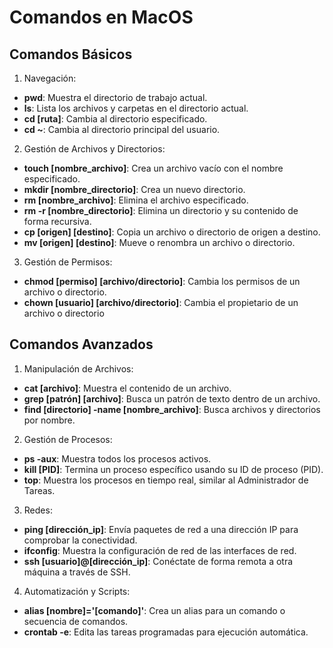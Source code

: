 # Comandos en MacOS

## Comandos Básicos

1. Navegación:

- **pwd**: Muestra el directorio de trabajo actual.
- **ls**: Lista los archivos y carpetas en el directorio actual.
- **cd [ruta]**: Cambia al directorio especificado.
- **cd ~**: Cambia al directorio principal del usuario.

2. Gestión de Archivos y Directorios:

- **touch [nombre_archivo]**: Crea un archivo vacío con el nombre especificado.
- **mkdir [nombre_directorio]**: Crea un nuevo directorio.
- **rm [nombre_archivo]**: Elimina el archivo especificado.
- **rm -r [nombre_directorio]**: Elimina un directorio y su contenido de forma recursiva.
- **cp [origen] [destino]**: Copia un archivo o directorio de origen a destino.
- **mv [origen] [destino]**: Mueve o renombra un archivo o directorio.

3. Gestión de Permisos:

- **chmod [permiso] [archivo/directorio]**: Cambia los permisos de un archivo o directorio.
- **chown [usuario] [archivo/directorio]**: Cambia el propietario de un archivo o directorio

## Comandos Avanzados

1.	Manipulación de Archivos:
- **cat [archivo]**: Muestra el contenido de un archivo.
- **grep [patrón] [archivo]**: Busca un patrón de texto dentro de un archivo.
- **find [directorio] -name [nombre_archivo]**: Busca archivos y directorios por nombre.

2.	Gestión de Procesos:
- __ps -aux__: Muestra todos los procesos activos.
- **kill [PID]**: Termina un proceso específico usando su ID de proceso (PID).
- **top**: Muestra los procesos en tiempo real, similar al Administrador de Tareas.

3.	Redes:
- **ping [dirección_ip]**: Envía paquetes de red a una dirección IP para comprobar la conectividad.
- **ifconfig**: Muestra la configuración de red de las interfaces de red.
- **ssh [usuario]@[dirección_ip]**: Conéctate de forma remota a otra máquina a través de SSH.
	
4.	Automatización y Scripts:
- **alias [nombre]='[comando]'**: Crea un alias para un comando o secuencia de comandos.
- **crontab -e**: Edita las tareas programadas para ejecución automática.